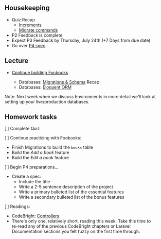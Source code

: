## Housekeeping

* Quiz Recap
	+ [Increments](http://note.io/1yybY4b)
	+ [Migrate commands](http://note.io/1yyc8so)
* P2 Feedback is complete
* Expect P3 Feedback by Thursday, July 24th (+7 Days from due date)
* Go over [P4 spec](/Projects/P4)

<!-- Class Pulse 2 -->

## Lecture


+ [Continue building Foobooks](https://github.com/susanBuck/notes/blob/master/05_Laravel/999_Exercise_Foobooks.md)

	+ Databases: [Migrations & Schema](https://github.com/susanBuck/notes/blob/master/05_Laravel/08_Databases_Schemas_Migrations.md) Recap
	+ Databases: [Eloquent ORM](https://github.com/susanBuck/notes/blob/master/05_Laravel/09_Databases_Eloquent_ORM.md)

Note: Next week when we discuss Environments in more detail we'll look at setting up your live/production databases.


## Homework tasks

<!-- This lecture is the end of the really heavy stuff. It's an opportunity for students to take some time and double-back on the concepts we've covered thus far. -->

[ ] Complete Quiz

[ ] Continue practicing with Foobooks:

+ Finish Migrations to build the `books` table
+ Build the *Add a book* feature
+ Build the *Edit a book* feature

[ ] Begin P4 preparations...

+ Create a spec:
	+ Include the title
	+ Write a 2-5 sentence description of the project
	+ Write a primary bulleted list of the essential features
	+ Write a secondary bulleted list of the bonus features

[ ] Readings: 

+ CodeBright: [Controllers](http://daylerees.com/codebright/controllers)
+ There's only one, relatively short, reading this week. Take this time to re-read any of the previous CodeBright chapters or Laravel Documentation sections you felt fuzzy on the first time through.



